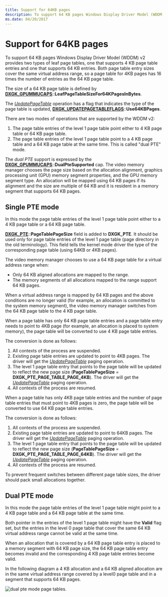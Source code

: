 ```yaml
---
title: Support for 64KB pages
description: To support 64 KB pages Windows Display Driver Model (WDDM) v2 provides two types of leaf page tables, one that supports 4 KB page table entries and one that supports 64 KB entries.
ms.date: 04/20/2017
---
```


# Support for 64KB pages


To support 64 KB pages Windows Display Driver Model (WDDM) v2 provides two types of leaf page tables, one that supports 4 KB page table entries and one that supports 64 KB entries. Both page table entry sizes cover the same virtual address range, so a page table for 4KB pages has 16 times the number of entries as the 64 KB page table.

The size of a 64 KB page table is defined by [**DXGK\_GPUMMUCAPS**](/windows-hardware/drivers/ddi/d3dkmddi/ns-d3dkmddi-_dxgk_gpummucaps)::**LeafPageTableSizeFor64KPagesInBytes**.

The [*UpdatePageTable*](./dxgkddiupdatepagetable.md) operation has a flag that indicates the type of the page table is updated, [**DXGK\_UPDATEPAGETABLEFLAGS**](/windows-hardware/drivers/ddi/d3dkmddi/ns-d3dkmddi-_dxgk_updatepagetableflags)::**Use64KBPages**.

There are two modes of operations that are supported by the WDDM v2:

1.  The page table entries of the level 1 page table point either to 4 KB page table or 64 KB page table.
2.  The page table entries of the level 1 page table point to a 4 KB page table and a 64 KB page table at the same time. This is called "dual PTE" mode.

The *dual PTE* support is expressed by the [**DXGK\_GPUMMUCAPS**](/windows-hardware/drivers/ddi/d3dkmddi/ns-d3dkmddi-_dxgk_gpummucaps)::**DualPteSupported** cap.
The video memory manager chooses the page size based on the allocation alignment, graphics processing unit (GPU) memory segment properties, and the GPU memory segment type. An allocation will be mapped using 64 KB pages if its alignment and the size are multiple of 64 KB and it is resident in a memory segment that supports 64 KB pages.

## <span id="Single_PTE_mode"></span><span id="single_pte_mode"></span><span id="SINGLE_PTE_MODE"></span>Single PTE mode


In this mode the page table entries of the level 1 page table point either to a 4 KB page table or a 64 KB page table.

[**DXGK\_PTE**](/windows-hardware/drivers/ddi/d3dukmdt/ns-d3dukmdt-_dxgk_pte)::**PageTablePageSize** field is added to **DXGK\_PTE**. It should be used only for page table entries of the level 1 page table (page directory in the old terminology). This field tells the kernel mode driver the type of the corresponding page table (using 64KB or 4KB pages).

The video memory manager chooses to use a 64 KB page table for a virtual address range when:

-   Only 64 KB aligned allocations are mapped to the range.
-   The memory segments of all allocations mapped to the range support 64 KB pages.

When a virtual address range is mapped by 64 KB pages and the above conditions are no longer valid (for example, an allocation is committed to the system memory segment), the video memory manager switches from the 64 KB page table to the 4 KB page table.

When a page table has only 64 KB page table entries and a page table entry needs to point to 4KB page (for example, an allocation is placed to system memory), the page table will be converted to use 4 KB page table entries.

The conversion is done as follows:

1.  All contexts of the process are suspended.
2.  Existing page table entries are updated to point to 4KB pages. The driver will get the [*UpdatePageTable*](./dxgkddiupdatepagetable.md) paging operation.
3.  The level 1 page table entry that points to the page table will be updated to reflect the new page size (**PageTablePageSize** = **DXGK\_PTE\_PAGE\_TABLE\_PAGE\_4KB**). The driver will get the [*UpdatePageTable*](./dxgkddiupdatepagetable.md) paging operation.
4.  All contexts of the process are resumed.

When a page table has only 4KB page table entries and the number of page table entries that must point to 4KB pages is zero, the page table will be converted to use 64 KB page table entries.

The conversion is done as follows:

1.  All contexts of the process are suspended.
2.  Existing page table entries are updated to point to 64KB pages. The driver will get the [*UpdatePageTable*](./dxgkddiupdatepagetable.md) paging operation.
3.  The level 1 page table entry that points to the page table will be updated to reflect the new page size (**PageTablePageSize** = **DXGK\_PTE\_PAGE\_TABLE\_PAGE\_64KB**). The driver will get the [*UpdatePageTable*](./dxgkddiupdatepagetable.md) paging operation.
4.  All contexts of the process are resumed.

To prevent frequent switches between different page table sizes, the driver should pack small allocations together.

## <span id="Dual_PTE_mode"></span><span id="dual_pte_mode"></span><span id="DUAL_PTE_MODE"></span>Dual PTE mode


In this mode the page table entries of the level 1 page table might point to a 4 KB page table and a 64 KB page table at the same time.

Both pointer in the entries of the level 1 page table might have the **Valid** flag set, but the entries in the level 0 page table that cover the same 64 KB virtual address range cannot be valid at the same time.

When an allocation that is covered by a 64 KB page table entry is placed to a memory segment with 64 KB page size, the 64 KB page table entry becomes invalid and the corresponding 4 KB page table entries become valid.

In the following diagram a 4 KB allocation and a 64 KB aligned allocation are in the same virtual address range covered by a level0 page table and in a segment that supports 64 KB pages.

![dual pte mode page tables.](images/support-for-64kb-pages.1.png)

 

